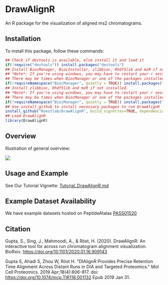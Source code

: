 # DrawAlignR

An R package for the visualization of aligned ms2 chromatograms.

## Installation

To install this package, follow these commands:

``` r
## Check if devtools is available, else install it and load it
if(!require("devtools")) install.packages("devtools")
## Install BiocManager, BiocInstaller, zlibbioc, Rhdf5lib and mzR if not installed.
## *Note*: If you're using windows, you may have to restart your r session after each Bioconductor package install.  
## There may be times when BiocManager or one of the packages installed from BiocManager is not recognized as being installed until refreshing R's lib list.
if(!requireNamespace("BiocManager", quietly = TRUE)) install.packages("BiocManager")
## Install zlibbioc, Rhdf5lib and mzR if not installed.
## *Note*: If you're using windows, you may have to restart your r session after each Bioconductor package install.  
## There may be times when BiocManager or one of the packages installed from BiocManager is not recognized as being installed until refreshing R's lib list.
if(!requireNamespace("BiocManager", quietly = TRUE)) install.packages("BiocManager")
## Use install_github to install necessary packages to run DrawAlignR
install_github("Roestlab/DrawAlignR", build_vignettes=TRUE, dependencies=TRUE, type="source")
## Load DrawAlignR
library(DrawAlignR)
```

## Overview

Illustration of general overview:

![](./inst/extdata/MAHMOODI_A_A1.PNG)

## Usage and Example

See Our Tutorial Vignette: [Tutorial_DrawAlignR.md](https://github.com/Roestlab/DrawAlignR/tree/master/vignettes/Tutorial_DrawAlignR.md)

## Example Dataset Availability

We have example datasets hosted on PeptideAtalas [PASS01520](https://db.systemsbiology.net/sbeams/cgi/PeptideAtlas/PASS_View?identifier=PASS01520)


## Citation

Gupta, S., Sing, J., Mahmoodi, A., & Röst, H. (2020). DrawAlignR: An interactive tool for across run chromatogram alignment visualization. BioRxiv. https://doi.org/10.1101/2020.01.16.909143

Gupta S, Ahadi S, Zhou W, Röst H. "DIAlignR Provides Precise Retention Time Alignment Across Distant Runs in DIA and Targeted Proteomics." Mol Cell Proteomics. 2019 Apr;18(4):806-817. doi: https://doi.org/10.1074/mcp.TIR118.001132 Epub 2019 Jan 31.
